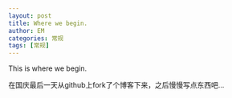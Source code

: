 ```yaml
---
layout: post
title: Where we begin.
author: EM
categories: 常规
tags: [常规]
---
```

This is where we begin.

在国庆最后一天从github上fork了个博客下来，之后慢慢写点东西吧...
